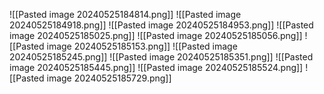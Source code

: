 ![[Pasted image 20240525184814.png]]
![[Pasted image 20240525184918.png]]
![[Pasted image 20240525184953.png]]
![[Pasted image 20240525185025.png]]
![[Pasted image 20240525185056.png]]
![[Pasted image 20240525185153.png]]
![[Pasted image 20240525185245.png]]
![[Pasted image 20240525185351.png]]
![[Pasted image 20240525185445.png]]
![[Pasted image 20240525185524.png]]
![[Pasted image 20240525185729.png]]
